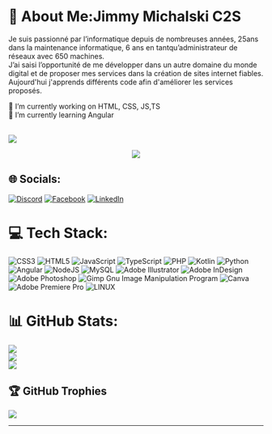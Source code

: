 # 💫 About Me:Jimmy Michalski C2S
Je suis passionné par l’informatique depuis de nombreuses années, 25ans dans la maintenance informatique, 6 ans en tantqu’administrateur de réseaux avec 650 machines. <br> J’ai saisi l’opportunité de
me développer dans un autre domaine du monde digital et de proposer mes services dans la création de sites internet fiables.<br> Aujourd'hui j'apprends différents code afin d'améliorer les services proposés.

🔭 I’m currently working on HTML, CSS, JS,TS<br>🌱 I’m currently learning Angular<br><br>

[![](https://visitcount.itsvg.in/api?id=JimmyC2S&icon=5&color=1)](https://visitcount.itsvg.in)

<p align="center"><img src="https://i.kym-cdn.com/photos/images/original/000/724/213/a8e.gif"> </p>

## 🌐 Socials:
[![Discord](https://img.shields.io/badge/Discord-%237289DA.svg?logo=discord&logoColor=white)](https://discord.gg/Firebird#9644) [![Facebook](https://img.shields.io/badge/Facebook-%231877F2.svg?logo=Facebook&logoColor=white)](https://facebook.com/profile.php?id=1076270507) [![LinkedIn](https://img.shields.io/badge/LinkedIn-%230077B5.svg?logo=linkedin&logoColor=white)](https://linkedin.com/in/jimmy-michalski-31a42230) 

# 💻 Tech Stack:
![CSS3](https://img.shields.io/badge/css3-%231572B6.svg?style=plastic&logo=css3&logoColor=white) ![HTML5](https://img.shields.io/badge/html5-%23E34F26.svg?style=plastic&logo=html5&logoColor=white) ![JavaScript](https://img.shields.io/badge/javascript-%23323330.svg?style=plastic&logo=javascript&logoColor=%23F7DF1E) ![TypeScript](https://img.shields.io/badge/typescript-%23007ACC.svg?style=plastic&logo=typescript&logoColor=white) ![PHP](https://img.shields.io/badge/php-%23777BB4.svg?style=plastic&logo=php&logoColor=white) ![Kotlin](https://img.shields.io/badge/kotlin-%230095D5.svg?style=plastic&logo=kotlin&logoColor=white) ![Python](https://img.shields.io/badge/python-3670A0?style=plastic&logo=python&logoColor=ffdd54) ![Angular](https://img.shields.io/badge/angular-%23DD0031.svg?style=plastic&logo=angular&logoColor=white) ![NodeJS](https://img.shields.io/badge/node.js-6DA55F?style=plastic&logo=node.js&logoColor=white) ![MySQL](https://img.shields.io/badge/mysql-%2300f.svg?style=plastic&logo=mysql&logoColor=white) ![Adobe Illustrator](https://img.shields.io/badge/adobeillustrator-%23FF9A00.svg?style=plastic&logo=adobeillustrator&logoColor=white) ![Adobe InDesign](https://img.shields.io/badge/Adobe%20InDesign-49021F?style=plastic&logo=adobeindesign&logoColor=white) ![Adobe Photoshop](https://img.shields.io/badge/adobephotoshop-%2331A8FF.svg?style=plastic&logo=adobephotoshop&logoColor=white) ![Gimp Gnu Image Manipulation Program](https://img.shields.io/badge/Gimp-657D8B?style=plastic&logo=gimp&logoColor=FFFFFF) ![Canva](https://img.shields.io/badge/Canva-%2300C4CC.svg?style=plastic&logo=Canva&logoColor=white) ![Adobe Premiere Pro](https://img.shields.io/badge/Adobe%20Premiere%20Pro-9999FF.svg?style=plastic&logo=Adobe%20Premiere%20Pro&logoColor=white) ![LINUX](https://img.shields.io/badge/Linux-FCC624?style=plastic&logo=linux&logoColor=black)
# 📊 GitHub Stats:
![](https://github-readme-stats.vercel.app/api?username=JimmyC2S&theme=ayu-mirage&hide_border=false&include_all_commits=true&count_private=false)<br/>
![](https://github-readme-streak-stats.herokuapp.com/?user=JimmyC2S&theme=ayu-mirage&hide_border=false)<br/>
![](https://github-readme-stats.vercel.app/api/top-langs/?username=JimmyC2S&theme=ayu-mirage&hide_border=false&include_all_commits=true&count_private=false&layout=compact)

## 🏆 GitHub Trophies
![](https://github-profile-trophy.vercel.app/?username=JimmyC2S&theme=radical&no-frame=false&no-bg=true&margin-w=4)

---


<!-- Proudly created with GPRM ( https://gprm.itsvg.in ) -->
